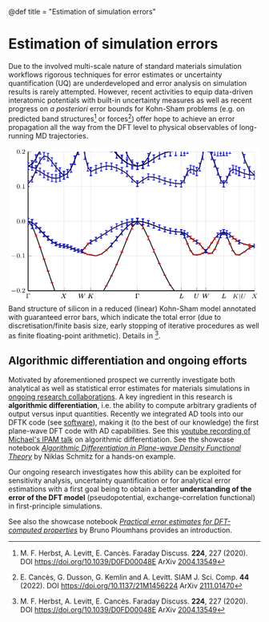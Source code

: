 @def title = "Estimation of simulation errors"

# Estimation of simulation errors

Due to the involved multi-scale nature of standard materials simulation workflows
rigorous techniques for error estimates or uncertainty quantification (UQ)
are underdeveloped and error analysis on simulation results is rarely attempted.
However, recent activities to equip data-driven interatomic potentials
with built-in uncertainty measures as well as recent progress
on *a posteriori* error bounds for Kohn-Sham problems
(e.g. on predicted band structures[^HLC2020] or forces[^CDKL2022])
offer hope to achieve an error propagation all the way from the DFT level
to physical observables of long-running MD trajectories.

![Bands with error bars](/assets/si_band_errors.png)
Band structure of silicon in a reduced (linear) Kohn-Sham model annotated with
guaranteed error bars, which indicate the total error (due to
discretisation/finite basis size, early stopping of iterative procedures as
well as finite floating-point arithmetic). Details in [^HLC2020].

## Algorithmic differentiation and ongoing efforts
Motivated by aforementioned prospect we currently investigate
both analytical as well as statistical error estimates for materials simulations
in [ongoing research collaborations](/funding/).
A key ingredient in this research is **algorithmic differentiation**,
i.e. the ability to compute arbitrary gradients of output versus input quantities.
Recently we integrated AD tools into our DFTK code (see [software](/software)),
making it (to the best of our knowledge) the first plane-wave DFT code
with AD capabilities.
See this [youtube recording of Michael's IPAM talk](https://www.youtube.com/watch?v=g6j1beYSWV4)
on algorithmic differentiation.
See the showcase notebook
[*Algorithmic Differentiation in Plane-wave Density Functional Theory*](https://showcases.matmat.org/2025/autodiff_dftk.html)
by Niklas Schmitz for a hands-on example.

Our ongoing research investigates how this ability can be exploited
for sensitivity analysis,
uncertainty quantification or for analytical error estimations
with a first goal being to obtain a better **understanding of the
error of the DFT model** (pseudopotential, exchange-correlation functional)
in first-principle simulations.

See also the showcase notebook
[*Practical error estimates for DFT-computed properties*](https://showcases.matmat.org/2025/error_estimate_properties.html)
by Bruno Ploumhans provides an introduction.

[^HLC2020]: M. F. Herbst, A. Levitt, E. Cancès. Faraday Discuss. **224**, 227 (2020). DOI <https://doi.org/10.1039/D0FD00048E> ArXiv [2004.13549](https://arxiv.org/abs/2004.13549)
[^CDKL2022]: E. Cancès, G. Dusson, G. Kemlin and A. Levitt. SIAM J. Sci. Comp. **44** (2022). DOI <https://doi.org/10.1137/21M1456224> ArXiv [2111.01470](https://arxiv.org/abs/2111.01470v2)
